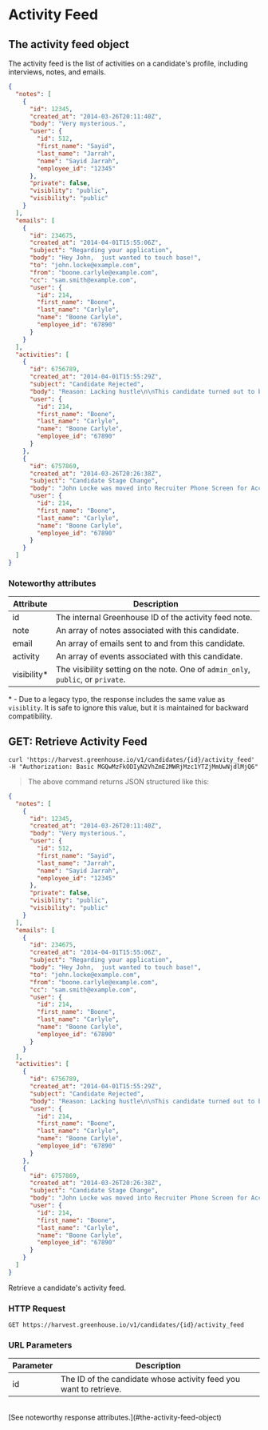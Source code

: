 # Activity Feed

## The activity feed object
The activity feed is the list of activities on a candidate's profile, including interviews, notes, and emails.

```json
{
  "notes": [
    {
      "id": 12345,
      "created_at": "2014-03-26T20:11:40Z",
      "body": "Very mysterious.",
      "user": {
        "id": 512,
        "first_name": "Sayid",
        "last_name": "Jarrah",
        "name": "Sayid Jarrah",
        "employee_id": "12345"
      },
      "private": false,
      "visiblity": "public",
      "visibility": "public"
    }
  ],
  "emails": [
    {
      "id": 234675,
      "created_at": "2014-04-01T15:55:06Z",
      "subject": "Regarding your application",
      "body": "Hey John,  just wanted to touch base!",
      "to": "john.locke@example.com",
      "from": "boone.carlyle@example.com",
      "cc": "sam.smith@example.com",
      "user": {
        "id": 214,
        "first_name": "Boone",
        "last_name": "Carlyle",
        "name": "Boone Carlyle",
        "employee_id": "67890"
      }
    }
  ],
  "activities": [
    {
      "id": 6756789,
      "created_at": "2014-04-01T15:55:29Z",
      "subject": "Candidate Rejected",
      "body": "Reason: Lacking hustle\n\nThis candidate turned out to be problematic for us...",
      "user": {
        "id": 214,
        "first_name": "Boone",
        "last_name": "Carlyle",
        "name": "Boone Carlyle",
        "employee_id": "67890"
      }
    },
    {
      "id": 6757869,
      "created_at": "2014-03-26T20:26:38Z",
      "subject": "Candidate Stage Change",
      "body": "John Locke was moved into Recruiter Phone Screen for Accounting Manager on 03/27/2014 by Boone Carlyle",
      "user": {
        "id": 214,
        "first_name": "Boone",
        "last_name": "Carlyle",
        "name": "Boone Carlyle",
        "employee_id": "67890"
      }
    }
  ]
}
```

### Noteworthy attributes

| Attribute | Description |
|-----------|-------------|
| id | The internal Greenhouse ID of the activity feed note.
| note | An array of notes associated with this candidate.
| email | An array of emails sent to and from this candidate.
| activity | An array of events associated with this candidate.
| visibility* | The visibility setting on the note.  One of `admin_only`, `public`, or `private`.

\* - Due to a legacy typo, the response includes the same value as `visiblity`. It is safe to ignore this value, but it is maintained for backward compatibility.



## GET: Retrieve Activity Feed

```shell
curl 'https://harvest.greenhouse.io/v1/candidates/{id}/activity_feed' 
-H "Authorization: Basic MGQwMzFkODIyN2VhZmE2MWRjMzc1YTZjMmUwNjdlMjQ6"
```

> The above command returns JSON structured like this:

```json
{
  "notes": [
    {
      "id": 12345,
      "created_at": "2014-03-26T20:11:40Z",
      "body": "Very mysterious.",
      "user": {
        "id": 512,
        "first_name": "Sayid",
        "last_name": "Jarrah",
        "name": "Sayid Jarrah",
        "employee_id": "12345"
      },
      "private": false,
      "visiblity": "public",
      "visibility": "public"
    }
  ],
  "emails": [
    {
      "id": 234675,
      "created_at": "2014-04-01T15:55:06Z",
      "subject": "Regarding your application",
      "body": "Hey John,  just wanted to touch base!",
      "to": "john.locke@example.com",
      "from": "boone.carlyle@example.com",
      "cc": "sam.smith@example.com",
      "user": {
        "id": 214,
        "first_name": "Boone",
        "last_name": "Carlyle",
        "name": "Boone Carlyle",
        "employee_id": "67890"
      }
    }
  ],
  "activities": [
    {
      "id": 6756789,
      "created_at": "2014-04-01T15:55:29Z",
      "subject": "Candidate Rejected",
      "body": "Reason: Lacking hustle\n\nThis candidate turned out to be problematic for us...",
      "user": {
        "id": 214,
        "first_name": "Boone",
        "last_name": "Carlyle",
        "name": "Boone Carlyle",
        "employee_id": "67890"
      }
    },
    {
      "id": 6757869,
      "created_at": "2014-03-26T20:26:38Z",
      "subject": "Candidate Stage Change",
      "body": "John Locke was moved into Recruiter Phone Screen for Accounting Manager on 03/27/2014 by Boone Carlyle",
      "user": {
        "id": 214,
        "first_name": "Boone",
        "last_name": "Carlyle",
        "name": "Boone Carlyle",
        "employee_id": "67890"
      }
    }
  ]
}
```

Retrieve a candidate's activity feed.

### HTTP Request

`GET https://harvest.greenhouse.io/v1/candidates/{id}/activity_feed`

### URL Parameters

Parameter | Description
--------- | -----------
id | The ID of the candidate whose activity feed you want to retrieve.

<br>
[See noteworthy response attributes.](#the-activity-feed-object)